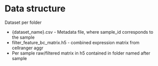 # Data structure

Dataset per folder
* {dataset_name}.csv - Metadata file, where sample_id corresponds to the sample
* filter_feature_bc_matrix.h5 - combined expression matrix from cellranger aggr
* Per sample raw/filtered matrix in h5 contained in folder named after sample
